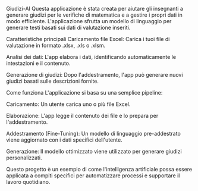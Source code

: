Giudizi-AI
Questa applicazione è stata creata per aiutare gli insegnanti a generare giudizi per le verifiche di matematica e a gestire i propri dati in modo efficiente. L'applicazione sfrutta un modello di linguaggio per generare testi basati sui dati di valutazione inseriti.

Caratteristiche principali
Caricamento file Excel: Carica i tuoi file di valutazione in formato .xlsx, .xls o .xlsm.

Analisi dei dati: L'app elabora i dati, identificando automaticamente le intestazioni e il contenuto.

Generazione di giudizi: Dopo l'addestramento, l'app può generare nuovi giudizi basati sulle descrizioni fornite.

Come funziona
L'applicazione si basa su una semplice pipeline:

Caricamento: Un utente carica uno o più file Excel.

Elaborazione: L'app legge il contenuto dei file e lo prepara per l'addestramento.

Addestramento (Fine-Tuning): Un modello di linguaggio pre-addestrato viene aggiornato con i dati specifici dell'utente.

Generazione: Il modello ottimizzato viene utilizzato per generare giudizi personalizzati.

Questo progetto è un esempio di come l'intelligenza artificiale possa essere applicata a compiti specifici per automatizzare processi e supportare il lavoro quotidiano.